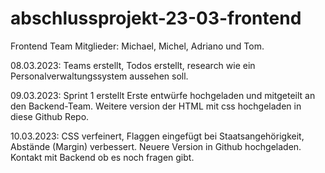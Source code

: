 # abschlussprojekt-23-03-frontend
Frontend Team Mitglieder: Michael, Michel, Adriano und Tom.

08.03.2023:
Teams erstellt, Todos erstellt, research wie ein Personalverwaltungssystem aussehen soll.

09.03.2023:
Sprint 1 erstellt
Erste entwürfe hochgeladen und mitgeteilt an den Backend-Team.
Weitere version der HTML mit css hochgeladen in diese Github Repo.

10.03.2023:
CSS verfeinert, Flaggen eingefügt bei Staatsangehörigkeit, Abstände (Margin) verbessert.
Neuere Version in Github hochgeladen.
Kontakt mit Backend ob es noch fragen gibt.
